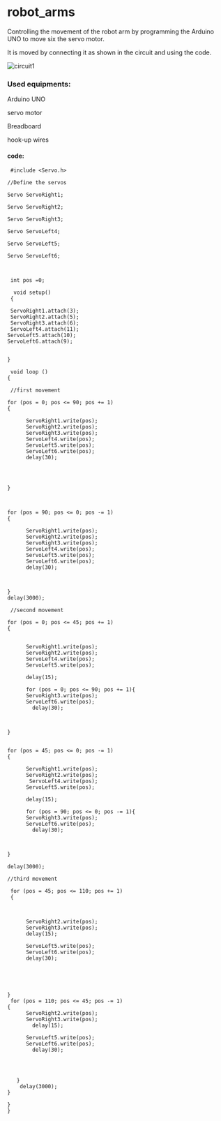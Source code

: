 # robot_arms

Controlling the movement of the robot arm by programming the Arduino UNO to move  six the servo motor.

It is moved by connecting it as shown in the circuit and using the code.


![circuit1](https://user-images.githubusercontent.com/86829538/127288574-19ab3f69-b68a-4f0d-84de-af6b7bd1c362.png)



### Used equipments:

  Arduino UNO
  
  servo motor
  
  Breadboard
  
  hook-up wires
  
  
#### code:

     #include <Servo.h>

    //Define the servos

    Servo ServoRight1;

    Servo ServoRight2;

    Servo ServoRight3;

    Servo ServoLeft4;

    Servo ServoLeft5;

    Servo ServoLeft6;



     int pos =0;

      void setup() 
     {  
  
     ServoRight1.attach(3);
     ServoRight2.attach(5);
     ServoRight3.attach(6);
     ServoLeft4.attach(11);
    ServoLeft5.attach(10);
    ServoLeft6.attach(9);
 

    }

     void loop ()
    {

     //first movement
  
    for (pos = 0; pos <= 90; pos += 1)
    {
          
          ServoRight1.write(pos);             
          ServoRight2.write(pos);
          ServoRight3.write(pos);             
          ServoLeft4.write(pos);
          ServoLeft5.write(pos);              
          ServoLeft6.write(pos);
          delay(30);

        
           
         
    }
    
   
    
    for (pos = 90; pos <= 0; pos -= 1)
    {
          
          ServoRight1.write(pos);             
          ServoRight2.write(pos);
          ServoRight3.write(pos);             
          ServoLeft4.write(pos);
          ServoLeft5.write(pos);              
          ServoLeft6.write(pos);
          delay(30);

        
         
    }
    delay(3000);
             
     //second movement        
    
    for (pos = 0; pos <= 45; pos += 1)
    {
         
          
          ServoRight1.write(pos);              
          ServoRight2.write(pos);
          ServoLeft4.write(pos);
          ServoLeft5.write(pos);              
          
          delay(15);
         
          for (pos = 0; pos <= 90; pos += 1){
          ServoRight3.write(pos); 
          ServoLeft6.write(pos);
            delay(30);
          
         
         
    }
    
    
    for (pos = 45; pos <= 0; pos -= 1)
    {
          
          ServoRight1.write(pos);             
          ServoRight2.write(pos);
           ServoLeft4.write(pos);
          ServoLeft5.write(pos);              
          
          delay(15);

          for (pos = 90; pos <= 0; pos -= 1){
          ServoRight3.write(pos); 
          ServoLeft6.write(pos);
            delay(30);

        
           
    }
    
    delay(3000);

    //third movement
    
     for (pos = 45; pos <= 110; pos += 1)
     {
                        
         
         
          ServoRight2.write(pos);
          ServoRight3.write(pos);              
          delay(15);
           
          ServoLeft5.write(pos);              
          ServoLeft6.write(pos);
          delay(30);

          
           
           
        
    }
     for (pos = 110; pos <= 45; pos -= 1)
    {
          ServoRight2.write(pos);
          ServoRight3.write(pos);              
            delay(15);
           
          ServoLeft5.write(pos);              
          ServoLeft6.write(pos);
            delay(30);

          
           
           
       }
        delay(3000);
    }
   
    }
    }
